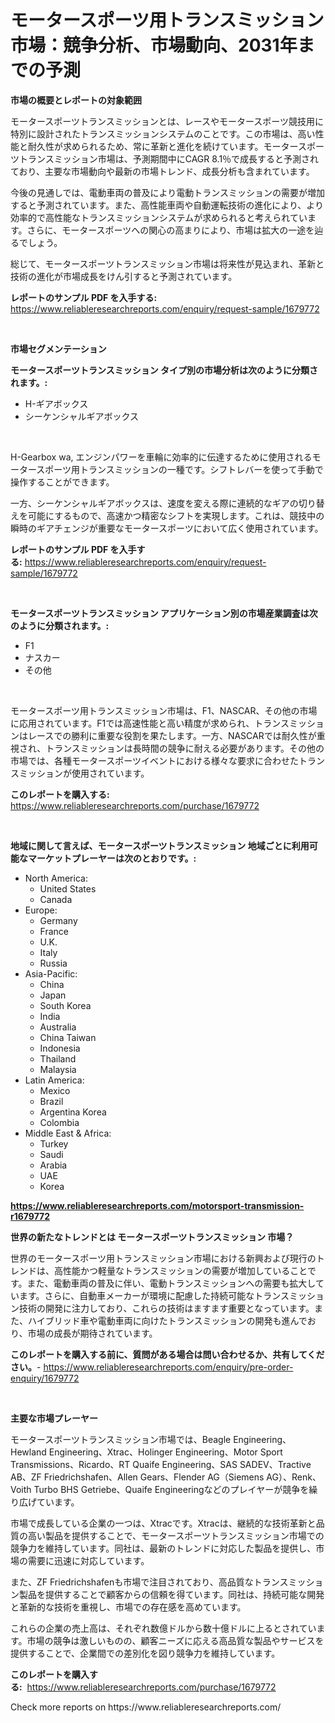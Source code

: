 <p><h1>モータースポーツ用トランスミッション市場：競争分析、市場動向、2031年までの予測</h1></p><p><strong>市場の概要とレポートの対象範囲</strong></p>
<p><p>モータースポーツトランスミッションとは、レースやモータースポーツ競技用に特別に設計されたトランスミッションシステムのことです。この市場は、高い性能と耐久性が求められるため、常に革新と進化を続けています。モータースポーツトランスミッション市場は、予測期間中にCAGR 8.1％で成長すると予測されており、主要な市場動向や最新の市場トレンド、成長分析も含まれています。</p><p>今後の見通しでは、電動車両の普及により電動トランスミッションの需要が増加すると予測されています。また、高性能車両や自動運転技術の進化により、より効率的で高性能なトランスミッションシステムが求められると考えられています。さらに、モータースポーツへの関心の高まりにより、市場は拡大の一途を辿るでしょう。</p><p>総じて、モータースポーツトランスミッション市場は将来性が見込まれ、革新と技術の進化が市場成長をけん引すると予測されています。</p></p>
<p><strong>レポートのサンプル PDF を入手する:</strong> <a href="https://www.reliableresearchreports.com/enquiry/request-sample/1679772">https://www.reliableresearchreports.com/enquiry/request-sample/1679772</a></p>
<p>&nbsp;</p>
<p><strong>市場セグメンテーション</strong></p>
<p><strong>モータースポーツトランスミッション タイプ別の市場分析は次のように分類されます。:</strong></p>
<p><ul><li>H-ギアボックス</li><li>シーケンシャルギアボックス</li></ul></p>
<p>&nbsp;</p>
<p><p>H-Gearbox wa, エンジンパワーを車輪に効率的に伝達するために使用されるモータースポーツ用トランスミッションの一種です。シフトレバーを使って手動で操作することができます。</p><p>一方、シーケンシャルギアボックスは、速度を変える際に連続的なギアの切り替えを可能にするもので、高速かつ精密なシフトを実現します。これは、競技中の瞬時のギアチェンジが重要なモータースポーツにおいて広く使用されています。</p></p>
<p><strong>レポートのサンプル PDF を入手する:</strong>&nbsp;<a href="https://www.reliableresearchreports.com/enquiry/request-sample/1679772">https://www.reliableresearchreports.com/enquiry/request-sample/1679772</a></p>
<p>&nbsp;</p>
<p><strong> モータースポーツトランスミッション アプリケーション別の市場産業調査は次のように分類されます。:</strong></p>
<p><ul><li>F1</li><li>ナスカー</li><li>その他</li></ul></p>
<p>&nbsp;</p>
<p><p>モータースポーツ用トランスミッション市場は、F1、NASCAR、その他の市場に応用されています。F1では高速性能と高い精度が求められ、トランスミッションはレースでの勝利に重要な役割を果たします。一方、NASCARでは耐久性が重視され、トランスミッションは長時間の競争に耐える必要があります。その他の市場では、各種モータースポーツイベントにおける様々な要求に合わせたトランスミッションが使用されています。</p></p>
<p><strong>このレポートを購入する:</strong>&nbsp; <a href="https://www.reliableresearchreports.com/purchase/1679772">https://www.reliableresearchreports.com/purchase/1679772</a></p>
<p>&nbsp;</p>
<p><strong>地域に関して言えば、モータースポーツトランスミッション 地域ごとに利用可能なマーケットプレーヤーは次のとおりです。:</strong></p>
<p><ul>
    <li>
        North America:
        <ul>
            <li>United States</li>
            <li>Canada</li>
        </ul>
    </li>
    <li>
        Europe:
        <ul>
            <li>Germany</li>
            <li>France</li>
            <li>U.K.</li>
            <li>Italy</li>
            <li>Russia</li>
        </ul>
    </li>
    <li>
        Asia-Pacific:
        <ul>
            <li>China</li>
            <li>Japan</li>
            <li>South Korea</li>
            <li>India</li>
            <li>Australia</li>
            <li>China Taiwan</li>
            <li>Indonesia</li>
            <li>Thailand</li>
            <li>Malaysia</li>
        </ul>
    </li>
    <li>
        Latin America:
        <ul>
            <li>Mexico</li>
            <li>Brazil</li>
            <li>Argentina Korea</li>
            <li>Colombia</li>
        </ul>
    </li>
    <li>
        Middle East & Africa:
        <ul>
            <li>Turkey</li>
            <li>Saudi</li>
            <li>Arabia</li>
            <li>UAE</li>
            <li>Korea</li>
        </ul>
    </li>
    </ul></p>
<p><strong><a href="https://www.reliableresearchreports.com/motorsport-transmission-r1679772">https://www.reliableresearchreports.com/motorsport-transmission-r1679772</a></strong>&nbsp;</p>
<p><strong>世界の新たなトレンドとは モータースポーツトランスミッション 市場？</strong></p>
<p><p>世界のモータースポーツ用トランスミッション市場における新興および現行のトレンドは、高性能かつ軽量なトランスミッションの需要が増加していることです。また、電動車両の普及に伴い、電動トランスミッションへの需要も拡大しています。さらに、自動車メーカーが環境に配慮した持続可能なトランスミッション技術の開発に注力しており、これらの技術はますます重要となっています。また、ハイブリッド車や電動車両に向けたトランスミッションの開発も進んでおり、市場の成長が期待されています。</p></p>
<p><strong>このレポートを購入する前に、質問がある場合は問い合わせるか、共有してください。</strong>- <a href="https://www.reliableresearchreports.com/enquiry/pre-order-enquiry/1679772">https://www.reliableresearchreports.com/enquiry/pre-order-enquiry/1679772</a></p>
<p>&nbsp;</p>
<p><strong>主要な市場プレーヤー</strong></p>
<p><p>モータースポーツトランスミッション市場では、Beagle Engineering、Hewland Engineering、Xtrac、Holinger Engineering、Motor Sport Transmissions、Ricardo、RT Quaife Engineering、SAS SADEV、Tractive AB、ZF Friedrichshafen、Allen Gears、Flender AG（Siemens AG）、Renk、Voith Turbo BHS Getriebe、Quaife Engineeringなどのプレイヤーが競争を繰り広げています。</p><p>市場で成長している企業の一つは、Xtracです。Xtracは、継続的な技術革新と品質の高い製品を提供することで、モータースポーツトランスミッション市場での競争力を維持しています。同社は、最新のトレンドに対応した製品を提供し、市場の需要に迅速に対応しています。</p><p>また、ZF Friedrichshafenも市場で注目されており、高品質なトランスミッション製品を提供することで顧客からの信頼を得ています。同社は、持続可能な開発と革新的な技術を重視し、市場での存在感を高めています。</p><p>これらの企業の売上高は、それぞれ数億ドルから数十億ドルに上るとされています。市場の競争は激しいものの、顧客ニーズに応える高品質な製品やサービスを提供することで、企業間での差別化を図り競争力を維持しています。</p></p>
<p><strong>このレポートを購入する:</strong>&nbsp;&nbsp;<a href="https://www.reliableresearchreports.com/purchase/1679772">https://www.reliableresearchreports.com/purchase/1679772</a></p>
<p>Check more reports on https://www.reliableresearchreports.com/</p>